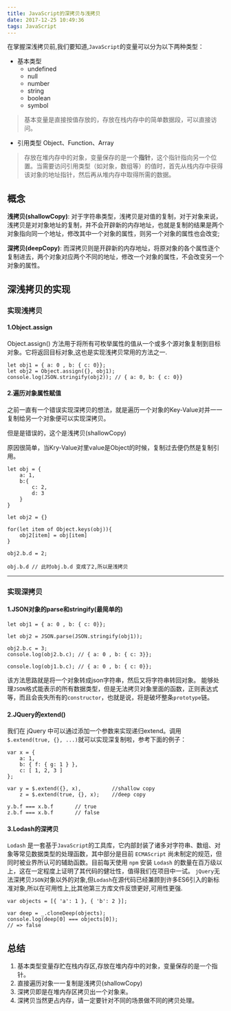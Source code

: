 ```yaml
---
title: JavaScript的深拷贝与浅拷贝
date: 2017-12-25 10:49:36
tags: JavaScript
---
```



在掌握深浅拷贝前,我们要知道,`JavaScript`的变量可以分为以下两种类型：


- 基本类型
  - undefined
  - null
  - number
  - string
  - boolean
  - symbol



> 基本变量是直接按值存放的，存放在栈内存中的简单数据段，可以直接访问。


- 引用类型 Object、Function、Array

> 存放在堆内存中的对象，变量保存的是一个**指针**，这个指针指向另一个位置。当需要访问引用类型（如对象，数组等）的值时，首先从栈内存中获得该对象的地址指针，然后再从堆内存中取得所需的数据。

## 概念

**浅拷贝(shallowCopy)**:
对于字符串类型，浅拷贝是对值的复制，对于对象来说，浅拷贝是对对象地址的复制，并不会开辟新的内存地址，也就是复制的结果是两个对象指向同一个地址，修改其中一个对象的属性，则另一个对象的属性也会改变;

**深拷贝(deepCopy)**:
而深拷贝则是开辟新的内存地址，将原对象的各个属性逐个复制进去，两个对象对应两个不同的地址，修改一个对象的属性，不会改变另一个对象的属性。


## 深浅拷贝的实现

### 实现浅拷贝

#### 1.Object.assign
Object.assign() 方法用于将所有可枚举属性的值从一个或多个源对象复制到目标对象。它将返回目标对象,这也是实现浅拷贝常用的方法之一.

	let obj1 = { a: 0 , b: { c: 0}};
	let obj2 = Object.assign({}, obj1);
	console.log(JSON.stringify(obj2)); // { a: 0, b: { c: 0}}


#### 2.遍历对象属性赋值

之前一直有一个错误实现深拷贝的想法，就是遍历一个对象的Key-Value对并一一复制给另一个对象便可以实现深拷贝。

但是是错误的，这个是浅拷贝(shallowCopy)

原因很简单，当Kry-Value对里value是Object的时候，复制过去便仍然是复制引用。


	let obj = {
	    a: 1,
	    b:{
	        c: 2,
	        d: 3
	    }
	}
	
	let obj2 = {}
	
	for(let item of Object.keys(obj)){
	    obj2[item] = obj[item]
	}
	
	obj2.b.d = 2; 
	
	obj.b.d // 此时obj.b.d 变成了2,所以是浅拷贝

---

### 实现深拷贝

#### 1.JSON对象的parse和stringify(最简单的)

	let obj1 = { a: 0 , b: { c: 0}};

	let obj2 = JSON.parse(JSON.stringify(obj1));
	
	obj2.b.c = 3;
	console.log(obj2.b.c); // { a: 0 , b: { c: 3}};
	
	console.log(obj1.b.c); // { a: 0 , b: { c: 0}};

该方法思路就是将一个对象转成json字符串，然后又将字符串转回对象。
能够处理`JSON`格式能表示的所有数据类型，但是无法拷贝对象里面的函数，正则表达式等，而且会丧失所有的`constructor`，也就是说，将是破坏整条`prototype`链。


#### 2.JQuery的extend()
我们在 jQuery 中可以通过添加一个参数来实现递归extend。调用`$.extend(true, {}, ...)`就可以实现深复制啦，参考下面的例子：

	var x = {
	    a: 1,
	    b: { f: { g: 1 } },
	    c: [ 1, 2, 3 ]
	};
	
	var y = $.extend({}, x),          //shallow copy
	    z = $.extend(true, {}, x);    //deep copy
	
	y.b.f === x.b.f       // true
	z.b.f === x.b.f       // false


#### 3.Lodash的深拷贝
`Lodash` 是一套基于`JavaScript`的工具库，它内部封装了诸多对字符串、数组、对象等常见数据类型的处理函数，其中部分是目前 `ECMAScript` 尚未制定的规范，但同时被业界所认可的辅助函数。目前每天使用 `npm` 安装 `Lodash` 的数量在百万级以上，这在一定程度上证明了其代码的健壮性，值得我们在项目中一试。
`jQuery`无法深拷贝`JSON`对象以外的对象,但`Lodash`在源代码已经兼顾到许多ES6引入的新标准对象,所以在可用性上,比其他第三方库文件反馈更好,可用性更强.


	var objects = [{ 'a': 1 }, { 'b': 2 }];
	 
	var deep = _.cloneDeep(objects);
	console.log(deep[0] === objects[0]);
	// => false

	


## 总结

1. 基本类型变量存贮在栈内存区,存放在堆内存中的对象，变量保存的是一个指针。
2. 直接遍历对象一一复制是浅拷贝(shallowCopy)
3. 深拷贝即是在堆内存区拷贝出一个对象来。
4. 深拷贝当然更占内存，请一定要针对不同的场景做不同的拷贝处理。